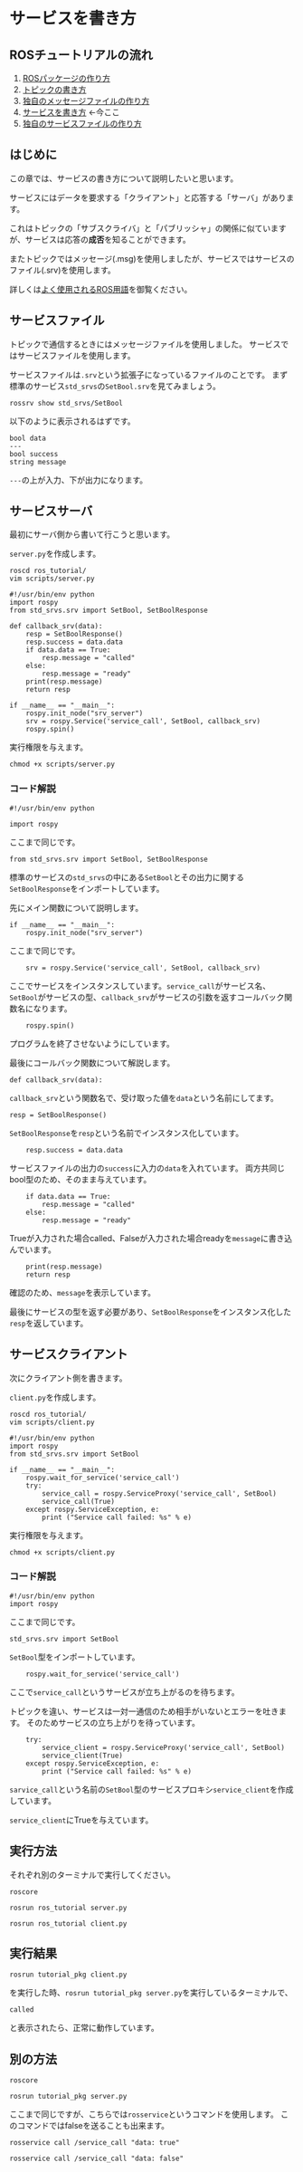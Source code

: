 # サービスを書き方

## ROSチュートリアルの流れ

1. [ROSパッケージの作り方](how_to_create_pkg.md)
2. [トピックの書き方](how_to_write_topic.md)
3. [独自のメッセージファイルの作り方](how_to_create_msg.md)
4. [サービスを書き方](how_to_write_service.md) ←今ここ
5. [独自のサービスファイルの作り方](how_to_create_srv.md)

## はじめに

この章では、サービスの書き方について説明したいと思います。

サービスにはデータを要求する「クライアント」と応答する「サーバ」があります。

これはトピックの「サブスクライバ」と「パブリッシャ」の関係に似ていますが、サービスは応答の**成否**を知ることができます。

またトピックではメッセージ\(.msg\)を使用しましたが、サービスではサービスのファイル\(.srv\)を使用します。

詳しくは[よく使用されるROS用語](https://github.com/yukixx6/raspimouse_sim_tutorial/tree/e81e0268e5e9655d1a410d9cdac60d2be3c634f8/ros_tutorial/how_to_use_ros_word.md)を御覧ください。

## サービスファイル

トピックで通信するときにはメッセージファイルを使用しました。 サービスではサービスファイルを使用します。

サービスファイルは`.srv`という拡張子になっているファイルのことです。 まず標準のサービス`std_srvs`の`SetBool.srv`を見てみましょう。

```text
rossrv show std_srvs/SetBool
```

以下のように表示されるはずです。

```text
bool data
---
bool success
string message
```

`---`の上が入力、下が出力になります。

## サービスサーバ

最初にサーバ側から書いて行こうと思います。

`server.py`を作成します。

```text
roscd ros_tutorial/
vim scripts/server.py
```

```text
#!/usr/bin/env python                                                           
import rospy
from std_srvs.srv import SetBool, SetBoolResponse

def callback_srv(data):
    resp = SetBoolResponse()
    resp.success = data.data
    if data.data == True:
        resp.message = "called"
    else:
        resp.message = "ready"
    print(resp.message)
    return resp

if __name__ == "__main__":
    rospy.init_node("srv_server")
    srv = rospy.Service('service_call', SetBool, callback_srv)
    rospy.spin()
```

実行権限を与えます。

```text
chmod +x scripts/server.py
```

### コード解説

```text
#!/usr/bin/env python                                                           

import rospy
```

ここまで同じです。

```text
from std_srvs.srv import SetBool, SetBoolResponse
```

標準のサービスの`std_srvs`の中にある`SetBool`とその出力に関する`SetBoolResponse`をインポートしています。

先にメイン関数について説明します。

```text
if __name__ == "__main__":
    rospy.init_node("srv_server")
```

ここまで同じです。

```text
    srv = rospy.Service('service_call', SetBool, callback_srv)
```

ここでサービスをインスタンスしています。`service_call`がサービス名、`SetBool`がサービスの型、`callback_srv`がサービスの引数を返すコールバック関数名になります。

```text
    rospy.spin()
```

プログラムを終了させないようにしています。

最後にコールバック関数について解説します。

```text
def callback_srv(data):
```

`callback_srv`という関数名で、受け取った値を`data`という名前にしてます。

```text
resp = SetBoolResponse()
```

`SetBoolResponse`を`resp`という名前でインスタンス化しています。

```text
    resp.success = data.data
```

サービスファイルの出力の`success`に入力の`data`を入れています。 両方共同じbool型のため、そのまま与えています。

```text
    if data.data == True:
        resp.message = "called"
    else:
        resp.message = "ready"
```

Trueが入力された場合called、Falseが入力された場合readyを`message`に書き込んでいます。

```text
    print(resp.message)
    return resp
```

確認のため、`message`を表示しています。

最後にサービスの型を返す必要があり、`SetBoolResponse`をインスタンス化した`resp`を返しています。

## サービスクライアント

次にクライアント側を書きます。

`client.py`を作成します。

```text
roscd ros_tutorial/
vim scripts/client.py
```

```text
#!/usr/bin/env python
import rospy
from std_srvs.srv import SetBool

if __name__ == "__main__":
    rospy.wait_for_service('service_call')
    try:
        service_call = rospy.ServiceProxy('service_call', SetBool)
        service_call(True)
    except rospy.ServiceException, e:
        print ("Service call failed: %s" % e)
```

実行権限を与えます。

```text
chmod +x scripts/client.py
```

### コード解説

```text
#!/usr/bin/env python                                                           
import rospy
```

ここまで同じです。

```text
std_srvs.srv import SetBool
```

`SetBool`型をインポートしています。

```text
    rospy.wait_for_service('service_call')
```

ここで`service_call`というサービスが立ち上がるのを待ちます。

トピックを違い、サービスは一対一通信のため相手がいないとエラーを吐きます。 そのためサービスの立ち上がりを待っています。

```text
    try:
        service_client = rospy.ServiceProxy('service_call', SetBool)
        service_client(True)
    except rospy.ServiceException, e:
        print ("Service call failed: %s" % e)
```

`sarvice_call`という名前の`SetBool`型のサービスプロキシ`service_client`を作成しています。

`service_client`にTrueを与えています。

## 実行方法

それぞれ別のターミナルで実行してください。

```text
roscore
```

```text
rosrun ros_tutorial server.py
```

```text
rosrun ros_tutorial client.py
```

## 実行結果

```text
rosrun tutorial_pkg client.py
```

を実行した時、`rosrun tutorial_pkg server.py`を実行しているターミナルで、

```text
called
```

と表示されたら、正常に動作しています。

## 別の方法

```text
roscore
```

```text
rosrun tutorial_pkg server.py
```

ここまで同じですが、こちらでは`rosservice`というコマンドを使用します。 このコマンドではfalseを送ることも出来ます。

```text
rosservice call /service_call "data: true"
```

```text
rosservice call /service_call "data: false"
```

